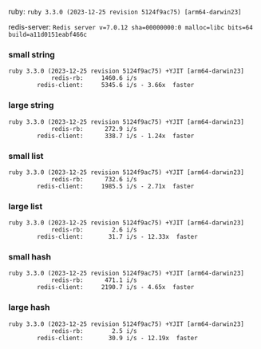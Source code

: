 ruby: `ruby 3.3.0 (2023-12-25 revision 5124f9ac75) [arm64-darwin23]`

redis-server: `Redis server v=7.0.12 sha=00000000:0 malloc=libc bits=64 build=a11d0151eabf466c`


### small string

```
ruby 3.3.0 (2023-12-25 revision 5124f9ac75) +YJIT [arm64-darwin23]
            redis-rb:     1460.6 i/s
        redis-client:     5345.6 i/s - 3.66x  faster

```

### large string

```
ruby 3.3.0 (2023-12-25 revision 5124f9ac75) +YJIT [arm64-darwin23]
            redis-rb:      272.9 i/s
        redis-client:      338.7 i/s - 1.24x  faster

```

### small list

```
ruby 3.3.0 (2023-12-25 revision 5124f9ac75) +YJIT [arm64-darwin23]
            redis-rb:      732.6 i/s
        redis-client:     1985.5 i/s - 2.71x  faster

```

### large list

```
ruby 3.3.0 (2023-12-25 revision 5124f9ac75) +YJIT [arm64-darwin23]
            redis-rb:        2.6 i/s
        redis-client:       31.7 i/s - 12.33x  faster

```

### small hash

```
ruby 3.3.0 (2023-12-25 revision 5124f9ac75) +YJIT [arm64-darwin23]
            redis-rb:      471.1 i/s
        redis-client:     2190.7 i/s - 4.65x  faster

```

### large hash

```
ruby 3.3.0 (2023-12-25 revision 5124f9ac75) +YJIT [arm64-darwin23]
            redis-rb:        2.5 i/s
        redis-client:       30.9 i/s - 12.19x  faster

```

